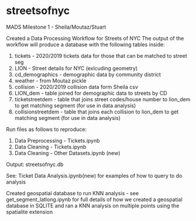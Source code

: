 # streetsofnyc
MADS Milestone 1 - Sheila/Moutaz/Stuart

Created a Data Processing Workflow for Streets of NYC
The output of the workflow will produce a database with the following tables inside:

1. tickets - 2020/2019 tickets data for those that can be matched to street seg
2. LION - Street details for NYC (exlcuding geometry)
3. cd_demographics - demographic data by community district
4. weather - from Moutaz pickle
5. collision - 2020/2019 collision data form Sheila csv
6. LION_dem - table joined for demographic data to streets by CD
7. ticketstreetdem - table that joins street codes/house number to lion_dem to get matching segment (for use in data analysis)
8. collisionstreetdem - table that joins each collision to lion_dem to get matching segment (for use in data analysis)

Run files as follows to reproduce:
1. Data Preprocessing - Tickets.ipynb
2. Data Cleaning - Tickets.ipynb
3. Data Cleaning - Other Datasets.ipynb (new)

Output: streetsofnyc.db

See: Ticket Data Analysis.ipynb(new) for examples of how to query to do analysis

Created geospatial database to run KNN analysis - see get_segment_latlong.ipynb for full details
of how we created a geospatial database in SQLITE and ran a KNN analysis on multiple points using the spatialite extension
